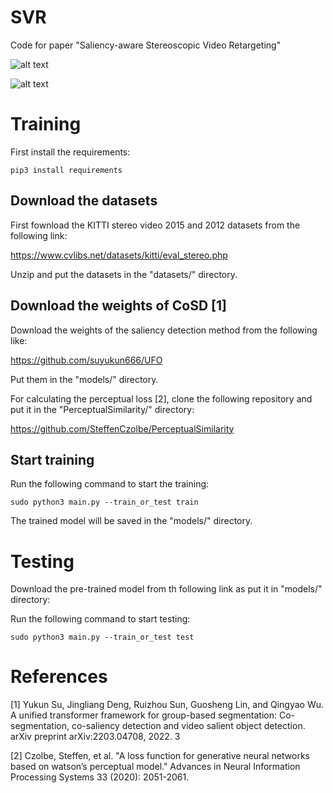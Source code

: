 # SVR

Code for paper "Saliency-aware Stereoscopic Video Retargeting"


![alt text](https://github.com/z65451/SVR/blob/main/model.jpg)

![alt text](https://github.com/z65451/SVR/blob/main/result.png)

# Training

First install the requirements:

```
pip3 install requirements
```


## Download the datasets
First fownload the KITTI stereo video 2015 and 2012 datasets from the following link:

https://www.cvlibs.net/datasets/kitti/eval_stereo.php

Unzip and put the datasets in the "datasets/" directory.

## Download the weights of CoSD [1]

Download the weights of the saliency detection method from the following like:

https://github.com/suyukun666/UFO

Put them in the "models/" directory.

For calculating the perceptual loss [2], clone the following repository and put it in the "PerceptualSimilarity/" directory:

https://github.com/SteffenCzolbe/PerceptualSimilarity

## Start training

Run the following command to start the training:

```
sudo python3 main.py --train_or_test train
```

The trained model will be saved in the "models/" directory.


# Testing
Download the pre-trained model from th following link as put it in "models/" directory:


Run the following command to start testing:

```
sudo python3 main.py --train_or_test test
```


# References

[1] Yukun Su, Jingliang Deng, Ruizhou Sun, Guosheng Lin,
and Qingyao Wu. A unified transformer framework for
group-based segmentation: Co-segmentation, co-saliency
detection and video salient object detection. arXiv preprint
arXiv:2203.04708, 2022. 3

[2] Czolbe, Steffen, et al. "A loss function for generative neural networks based on watson’s perceptual model." Advances in Neural Information Processing Systems 33 (2020): 2051-2061.
